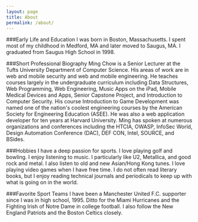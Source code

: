 ```yaml
---
layout: page
title: About
permalink: /about/
---
```


###Early Life and Education
I was born in Boston, Massachusetts. I spent most of my childhood in Medford, MA and later moved to Saugus, MA.  I graduated from Saugus High School in 1998.

###Short Professional Biography
Ming Chow is a Senior Lecturer at the Tufts University Department of Computer Science. His areas of work are in web and mobile security and web and mobile engineering. He teaches courses largely in the undergraduate curriculum including Data Structures, Web Programming, Web Engineering, Music Apps on the iPad, Mobile Medical Devices and Apps, Senior Capstone Project, and Introduction to Computer Security. His course Introduction to Game Development was named one of the nation's coolest engineering courses by the American Society for Engineering Education (ASEE). He was also a web application developer for ten years at Harvard University. Ming has spoken at numerous organizations and conferences including the HTCIA, OWASP, InfoSec World, Design Automation Conference (DAC), DEF CON, Intel, SOURCE, and BSides.

###Hobbies
I have a deep passion for sports.  I love playing golf and bowling.  I enjoy listening to music.  I particularly like U2, Metallica, and good rock and metal.  I also listen to old and new Asian/Hong Kong tunes.  I love playing video games when I have free time.  I do not often read literary books, but I enjoy reading technical journals and periodicals to keep up with what is going on in the world.

###Favorite Sport Teams
I have been a Manchester United F.C. supporter since I was in high school, 1995.  Ditto for the Miami Hurricanes and the Fighting Irish of Notre Dame in college football.  I also follow the New England Patriots and the Boston Celtics closely.